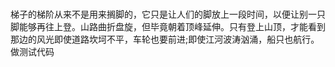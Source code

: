 #
梯子的梯阶从来不是用来搁脚的，它只是让人们的脚放上一段时间，以便让别一只脚能够再往上登。山路曲折盘旋，但毕竟朝着顶峰延伸。只有登上山顶，才能看到那边的风光即使道路坎坷不平，车轮也要前进;即使江河波涛汹涌，船只也航行。
做测试代码
